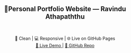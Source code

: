 <h2 align="center"> 🎯Personal Portfolio Website — Ravindu Athapaththu </h2><br />
<p align="center">
  🚀 Clean | 💻 Responsive | 🌐 Live on GitHub Pages <br/>
  <a href="https://ravindu912.github.io/Portfolio" target="_blank">
    🔗 Live Demo
  </a> |
  <a href="https://github.com/ravindu912/Portfolio" target="_blank">
    📂 GitHub Repo
  </a>
</p>
